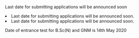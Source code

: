 Last date for submitting applications will be announced soon
<li>Last date for submitting applications will be announced soon.</li>
<li>Last date for submitting applications will be announced soon.</li>

Date of entrance test for B.Sc(N) and GNM is 14th May 2020
